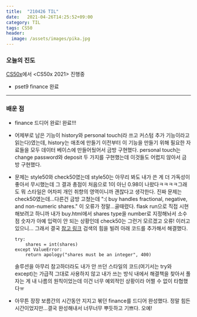 ```yaml
---
title:  "210426 TIL"
date:   2021-04-26T14:25:52+09:00
category: TIL
tags: CS50
header:
  image: /assets/images/pika.jpg
---
```


<h3>오늘의 진도</h3>

[CS50x](https://cs50.harvard.edu/x/2021/)에서 <CS50x 2021> 진행중

 - pset9 finance 완료
 
<hr>

<h3>배운 점</h3>

 - finance 드디어 완료! 완료!!!
 
 - 어제부로 남은 기능이 history와 personal touch(라 쓰고 커스텀 추가 기능이라고 읽는다)였는데, history는 애초에 만들기 이전부터 이 기능을 만들기 위해 필요한 자료들을 모두 
 데이터 베이스에 만들어뒀어서 금방 구현했다. personal touch는 change password와 deposit 두 가지를 구현했는데 이것들도 어렵지 않아서 금방 구현했다.
 
 - 문제는 style50와 check50였는데 style50는 아무리 봐도 내가 쓴 게 더 가독성이 좋아서 무시했는데 그 결과 총점이 처음으로 1이 아닌 0.98이 나왔다ㅋㅋㅋㅋ그래도 뭐 스타일은 어차피 
 개인 취향의 영역이니까 괜찮다고 생각한다. 진짜 문제는 check50였는데...다른건 금방 고쳤는데 ":( buy handles fractional, negative, and non-numeric shares." 이 오류가 정말...골때렸다. 
 flask run으로 직접 시현해보려고 하니까 내가 buy.html에서 shares type을 number로 지정해놔서 소수점 숫자가 아예 입력이 안 되는 상황인데 check50는 그런거 모르겠고 오류! 이러고 있으니...
 그래서 결국 [참고 링크](https://cs50.stackexchange.com/questions/29117/pset7-fractions-being-rejected-causing-buy-to-fail) 검색의 힘을 빌려 아래 코드를 추가해서 해결했다.

	```
	try:
		shares = int(shares)
	except ValueError:
		return apology("shares must be an integer", 400)
	```
 
	솔루션을 아무리 참고하더라도 내가 안 쓰던 스타일의 코드(여기서는 try와 except)는 가급적 그대로 사용하지 않고 내가 쓰는 방식 내에서 해결책을 찾아서 풀자는 게 내 나름의 원칙이었는데
	이건 너무 예외적인 상황이라 어쩔 수 없이 타협했다ㅠ

 - 아무튼 장장 보름간의 시간동안 지지고 볶던 finance를 드디어 완성했다. 정말 힘든 시간이었지만...결국 완성해내서 너무너무 뿌듯하고 기쁘다. 오예!